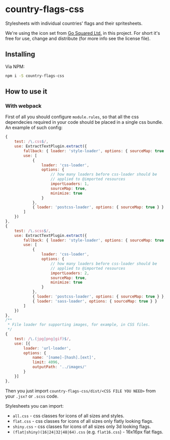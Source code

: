 # country-flags-css

Stylesheets with individual countries' flags and their spritesheets.

We're using the icon set from [Go Squared Ltd.](http://www.gosquared.com/) in
this project. For short it's free for use, change and distribute (for more info
see the license file).

## Installing

Via NPM:
```bash
npm i -S country-flags-css
```

## How to use it

### With webpack

First of all you should configure `module.rules`, so that all the
css dependecies required in your code should be placed in a single css bundle.
An example of such config:
```js
{
	test: /\.css$/,
	use: ExtractTextPlugin.extract({
		fallback: { loader: 'style-loader', options: { sourceMap: true } },
		use: [
			{ 
				loader: 'css-loader',
				options: {
					// how many loaders before css-loader should be
					// applied to @imported resources
					importLoaders: 1,
					sourceMap: true,
					minimize: true
				}
			},
			{ loader: 'postcss-loader', options: { sourceMap: true } }
		]
	})
},
{
	test: /\.scss$/,
	use: ExtractTextPlugin.extract({
		fallback: { loader: 'style-loader', options: { sourceMap: true } },
		use: [
			{ 
				loader: 'css-loader',
				options: {
					// how many loaders before css-loader should be
					// applied to @imported resources
					importLoaders: 2,
					sourceMap: true,
					minimize: true
				}
			},
			{ loader: 'postcss-loader', options: { sourceMap: true } },
			{ loader: 'sass-loader', options: { sourceMap: true } }
		]
	})
},
/**
 * File loader for supporting images, for example, in CSS files.
 */
{
	test: /\.(jpg|png|gif)$/,
	use: [{
		loader: 'url-loader',
		options: {
			name: '[name]-[hash].[ext]',
			limit: 4096,
			outputPath: '../images/'
		}
	}]
},
```
Then you just import `country-flags-css/dist/<CSS FILE YOU NEED>` from your
`.jsx?` or `.scss` code.

Stylesheets you can import:
- `all.css` - css classes for icons of all sizes and styles.
- `flat.css` - css classes for icons of all sizes only flatly looking flags.
- `shiny.css` - css classes for icons of all sizes only 3d looking flags.
- `(flat|shiny)(16|24|32|48|64).css` (e.g. `flat16.css`) - 16x16px flat flags.
